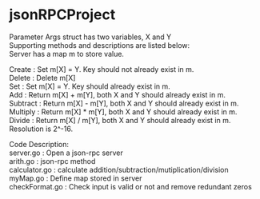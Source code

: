 # jsonRPCProject
Parameter Args struct has two variables, X and Y <BR/>
Supporting methods and descriptions are listed below: <BR/>
Server has a map m to store value.

Create   : Set m[X] = Y. Key should not already exist in m. <BR/>
Delete   : Delete m[X] <BR/>
Set      : Set m[X] = Y. Key should already exist in m. <BR/>
Add      : Return m[X] + m[Y], both X and Y should already exist in m.<BR/>
Subtract : Return m[X] - m[Y], both X and Y should already exist in m. <BR/>
Multiply : Return m[X] * m[Y], both X and Y should already exist in m. <BR/>
Divide   : Return m[X] / m[Y], both X and Y should already exist in m. Resolution is 2^-16. <BR/>

Code Description: <BR/>
server.go : Open a json-rpc server <BR/>
arith.go : json-rpc method <BR/>
calculator.go : calculate addition/subtraction/mutiplication/division <BR/>
myMap.go : Define map stored in server <BR/>
checkFormat.go : Check input is valid or not and remove redundant zeros <BR/>
